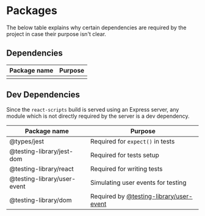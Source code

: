 # Packages

The below table explains why certain dependencies are required by the project in case their purpose isn't clear.

## Dependencies

| Package name | Purpose |
| ------------ | ------- |
|              |         |

[]()

## Dev Dependencies

Since the `react-scripts` build is served using an Express server, any module which is not directly required by the server is a dev dependency.

| Package name                | Purpose                                      |
| --------------------------- | -------------------------------------------- |
| @types/jest                 | Required for `expect()` in tests             |
| @testing-library/jest-dom   | Required for tests setup                     |
| @testing-library/react      | Required for writing tests                   |
| @testing-library/user-event | Simulating user events for testing           |
| @testing-library/dom        | Required by [@testing-library/user-event][1] |

[1]: https://github.com/testing-library/user-event#installation
